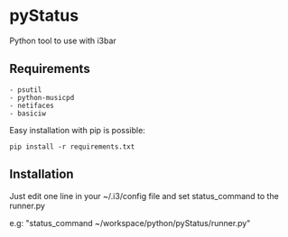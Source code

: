 pyStatus
========

Python tool to use with i3bar


Requirements
------
    - psutil
    - python-musicpd
    - netifaces
    - basiciw

Easy installation with pip is possible:

``pip install -r requirements.txt``

Installation
-------
Just edit one line in your ~/.i3/config file and set
status_command to the runner.py

e.g:
"status_command ~/workspace/python/pyStatus/runner.py"

